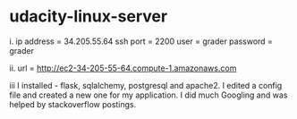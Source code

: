 # udacity-linux-server

i.
    ip address = 34.205.55.64
    ssh port = 2200
    user = grader
    password = grader

ii.
    url = http://ec2-34-205-55-64.compute-1.amazonaws.com

iii
    I installed - flask, sqlalchemy, postgresql and apache2.
    I edited a config file and created a new one for my application.
    I did much Googling and was helped by stackoverflow postings.
